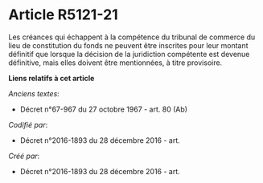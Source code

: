 # Article R5121-21

Les créances qui échappent à la compétence du tribunal de commerce du lieu de constitution du fonds ne peuvent être inscrites
pour leur montant définitif que lorsque la décision de la juridiction compétente est devenue définitive, mais elles doivent
être mentionnées, à titre provisoire.

**Liens relatifs à cet article**

_Anciens textes_:

  - Décret n°67-967 du 27 octobre 1967 - art. 80 (Ab)

_Codifié par_:

  - Décret n°2016-1893 du 28 décembre 2016 - art.

_Créé par_:

  - Décret n°2016-1893 du 28 décembre 2016 - art.
